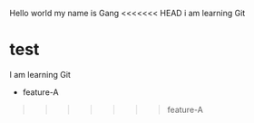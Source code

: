 Hello world 
my name is Gang
<<<<<<< HEAD
i am learning Git

test
=======
I am learning Git

- feature-A
>>>>>>> feature-A
